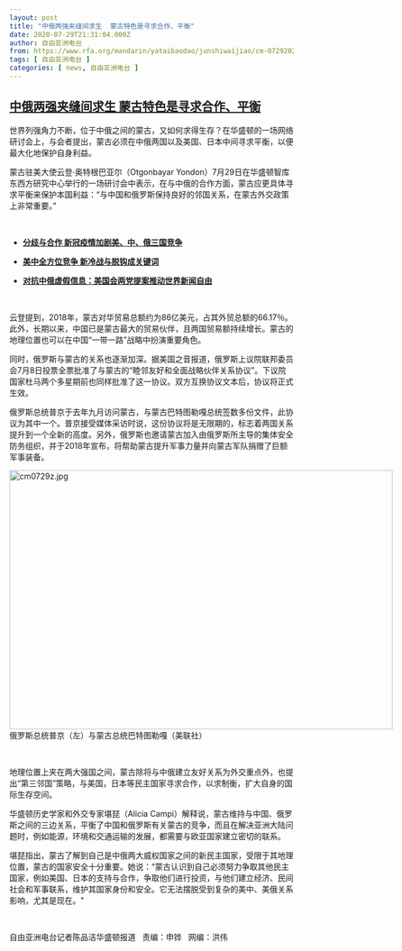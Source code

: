```yaml
---
layout: post
title: "中俄两强夹缝间求生  蒙古特色是寻求合作、平衡"
date: 2020-07-29T21:31:04.000Z
author: 自由亚洲电台
from: https://www.rfa.org/mandarin/yataibaodao/junshiwaijiao/cm-07292020112957.html
tags: [ 自由亚洲电台 ]
categories: [ news, 自由亚洲电台 ]
---
```

<!--1596058264000-->
[中俄两强夹缝间求生  蒙古特色是寻求合作、平衡](https://www.rfa.org/mandarin/yataibaodao/junshiwaijiao/cm-07292020112957.html)
------

<div>
<p>世界列强角力不断，位于中俄之间的蒙古，又如何求得生存？在华盛顿的一场网络研讨会上，与会者提出，蒙古必须在中俄两国以及美国、日本中间寻求平衡，以便最大化地保护自身利益。</p><p>蒙古驻美大使云登·奥特根巴亚尔（Otgonbayar Yondon）7月29日在华盛顿智库东西方研究中心举行的一场研讨会中表示，在与中俄的合作方面，蒙古应更具体寻求平衡来保护本国利益：“与中国和俄罗斯保持良好的邻国关系，在蒙古外交政策上非常重要。”</p><p> </p><ul><li><b><a class="external-link" href="http://www.rfa.org/mandarin/yataibaodao/junshiwaijiao/cm-07132020141705.html">分歧与合作 新冠疫情加剧美、中、俄三国竞争</a></b></li></ul><ul><li><b><a class="external-link" href="http://www.rfa.org/mandarin/yataibaodao/junshiwaijiao/rc-06242020111521.html">美中全方位竞争 新冷战与脱钩成关键词</a></b></li></ul><ul><li><b><a class="external-link" href="http://www.rfa.org/mandarin/Xinwen/10-05232020155826.html">对抗中俄虚假信息：美国会两党提案推动世界新闻自由</a></b></li></ul><p> </p><p>云登提到，2018年，蒙古对华贸易总额约为86亿美元，占其外贸总额的66.17％。此外，长期以来，中国已是蒙古最大的贸易伙伴，且两国贸易额持续增长。蒙古的地理位置也可以在中国“一带一路”战略中扮演重要角色。</p><p>同时，俄罗斯与蒙古的关系也逐渐加深。据美国之音报道，俄罗斯上议院联邦委员会7月8日投票全票批准了与蒙古的“睦邻友好和全面战略伙伴关系协议”。下议院国家杜马两个多星期前也同样批准了这一协议。双方互换协议文本后，协议将正式生效。</p><p>俄罗斯总统普京于去年九月访问蒙古，与蒙古巴特图勒嘎总统签数多份文件，此协议为其中一个。普京接受媒体采访时说，这份协议将是无限期的，标志着两国关系提升到一个全新的高度。另外，俄罗斯也邀请蒙古加入由俄罗斯所主导的集体安全防务组织，并于2018年宣布，将帮助蒙古提升军事力量并向蒙古军队捐赠了巨额军事装备。</p><p><div class="image-inline captioned" style="width:680px;"><div style="width:680px;"><img alt="cm0729z.jpg" height="460" src="https://www.rfa.org/mandarin/yataibaodao/junshiwaijiao/cm-07292020112957.html/cm0729z.jpg/image" title="cm0729z.jpg" width="680"/></div><div class="image-caption"><span style="width:680px;">俄罗斯总统普京（左）与蒙古总统巴特图勒嘎（美联社）</span><span class="copyright"> </span></div></div></p><p> </p><p>地理位置上夹在两大强国之间，蒙古除将与中俄建立友好关系为外交重点外，也提出“第三邻国”策略，与美国，日本等民主国家寻求合作，以求制衡，扩大自身的国际生存空间。</p><p>华盛顿历史学家和外交专家堪琵（Alicia Campi）解释说，蒙古维持与中国、俄罗斯之间的三边关系，平衡了中国和俄罗斯有关蒙古的竞争，而且在解决亚洲大陆问题时，例如能源，环境和交通运输的发展，都需要与欧亚国家建立密切的联系。</p><p>堪琵指出，蒙古了解到自己是中俄两大威权国家之间的新民主国家，受限于其地理位置，蒙古的国家安全十分重要。她说：“蒙古认识到自己必须努力争取其他民主国家，例如美国、日本的支持与合作，争取他们进行投资，与他们建立经济、民间社会和军事联系，维护其国家身份和安全。它无法摆脱受到复杂的美中、美俄关系影响，尤其是现在。"</p><p> </p><p>自由亚洲电台记者陈品洁华盛顿报道   责编：申铧   网编：洪伟</p>
</div>
